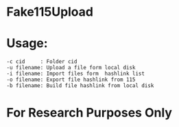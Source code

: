 
# Fake115Upload
# Usage:

```
-c cid     : Folder cid
-u filename: Upload a file form local disk
-i filename: Import files form  hashlink list
-o filename: Export file hashlink from 115
-b filename: Build file hashlink from local disk
```
# For Research Purposes Only
